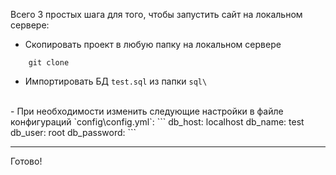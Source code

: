 Всего 3 простых шага для того, чтобы запустить сайт на локальном сервере:
<br>
- Скопировать проект в любую папку на локальном сервере
```
    git clone
```
- Импортировать БД `test.sql` из папки `sql\`
<br>
- При необходимости изменить следующие настройки в файле конфигураций `config\config.yml`:
```
db_host: localhost
db_name: test
db_user: root
db_password: 
```
<hr>
Готово!

